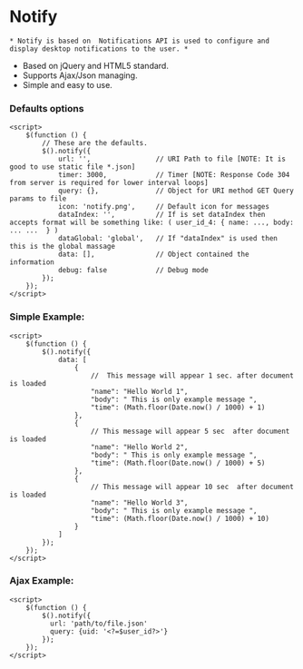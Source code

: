 # Notify 

    * Notify is based on  Notifications API is used to configure and display desktop notifications to the user. * 

+ Based on jQuery and HTML5 standard.
+ Supports Ajax/Json managing.
+ Simple and easy to use.

### Defaults options
    <script>
        $(function () {
            // These are the defaults.
            $().notify({
                url: '',                // URI Path to file [NOTE: It is good to use static file *.json]
                timer: 3000,            // Timer [NOTE: Response Code 304 from server is required for lower interval loops]
                query: {},              // Object for URI method GET Query params to file
                icon: 'notify.png',     // Default icon for messages
                dataIndex: '',          // If is set dataIndex then accepts format will be something like: ( user_id_4: { name: ..., body: ... ...  } )
                dataGlobal: 'global',   // If "dataIndex" is used then this is the global massage
                data: [],               // Object contained the information
                debug: false            // Debug mode
            });
        });     
    </script>

### Simple Example: 
    <script>
        $(function () {
            $().notify({
                data: [
                    {
                        //  This message will appear 1 sec. after document is loaded
                        "name": "Hello World 1",
                        "body": " This is only example message ",
                        "time": (Math.floor(Date.now() / 1000) + 1)
                    },
                    {
                        // This message will appear 5 sec  after document is loaded
                        "name": "Hello World 2",
                        "body": " This is only example message ",
                        "time": (Math.floor(Date.now() / 1000) + 5)
                    },
                    {
                        // This message will appear 10 sec  after document is loaded
                        "name": "Hello World 3",
                        "body": " This is only example message ",
                        "time": (Math.floor(Date.now() / 1000) + 10)
                    }
                ]
            });
        });
    </script>
    
### Ajax Example: 
    <script>
        $(function () {
            $().notify({
              url: 'path/to/file.json'
              query: {uid: '<?=$user_id?>'}
            });
        });
    </script>
    
    




